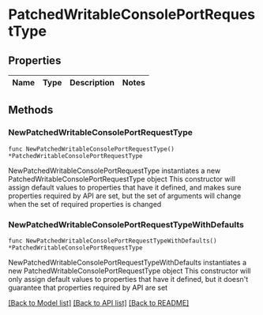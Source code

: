 # PatchedWritableConsolePortRequestType

## Properties

Name | Type | Description | Notes
------------ | ------------- | ------------- | -------------

## Methods

### NewPatchedWritableConsolePortRequestType

`func NewPatchedWritableConsolePortRequestType() *PatchedWritableConsolePortRequestType`

NewPatchedWritableConsolePortRequestType instantiates a new PatchedWritableConsolePortRequestType object
This constructor will assign default values to properties that have it defined,
and makes sure properties required by API are set, but the set of arguments
will change when the set of required properties is changed

### NewPatchedWritableConsolePortRequestTypeWithDefaults

`func NewPatchedWritableConsolePortRequestTypeWithDefaults() *PatchedWritableConsolePortRequestType`

NewPatchedWritableConsolePortRequestTypeWithDefaults instantiates a new PatchedWritableConsolePortRequestType object
This constructor will only assign default values to properties that have it defined,
but it doesn't guarantee that properties required by API are set


[[Back to Model list]](../README.md#documentation-for-models) [[Back to API list]](../README.md#documentation-for-api-endpoints) [[Back to README]](../README.md)


